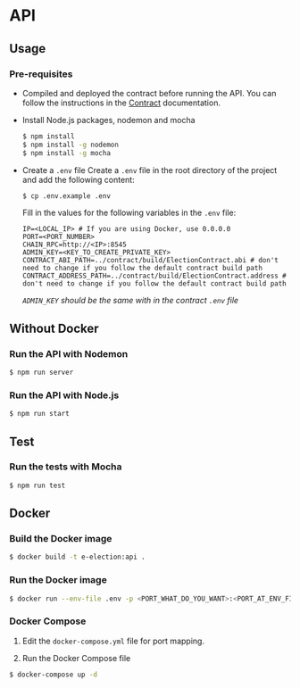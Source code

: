 # API

## Usage

### Pre-requisites

- Compiled and deployed the contract before running the API. You can follow the instructions in the [Contract](../contract/README.md) documentation.

- Install Node.js packages, nodemon and mocha
	```bash	
	$ npm install
	$ npm install -g nodemon
	$ npm install -g mocha
	```

- Create a `.env` file
	Create a `.env` file in the root directory of the project and add the following content:
	```bash
	$ cp .env.example .env
	```

	Fill in the values for the following variables in the `.env` file:
	```env
	IP=<LOCAL_IP> # If you are using Docker, use 0.0.0.0
	PORT=<PORT_NUMBER>
	CHAIN_RPC=http://<IP>:8545
	ADMIN_KEY=<KEY_TO_CREATE_PRIVATE_KEY>
	CONTRACT_ABI_PATH=../contract/build/ElectionContract.abi # don't need to change if you follow the default contract build path
	CONTRACT_ADDRESS_PATH=../contract/build/ElectionContract.address # don't need to change if you follow the default contract build path
	```
	*`ADMIN_KEY` should be the same with in the contract `.env` file*

## Without Docker
### Run the API with Nodemon

```bash
$ npm run server
```

### Run the API with Node.js

```bash
$ npm run start
```

## Test
### Run the tests with Mocha

```bash
$ npm run test
```

## Docker
### Build the Docker image

```bash
$ docker build -t e-election:api .
```

### Run the Docker image

```bash
$ docker run --env-file .env -p <PORT_WHAT_DO_YOU_WANT>:<PORT_AT_ENV_FILE> e-election:api
```

### Docker Compose

1. Edit the `docker-compose.yml` file for port mapping.

2. Run the Docker Compose file
```bash
$ docker-compose up -d
```